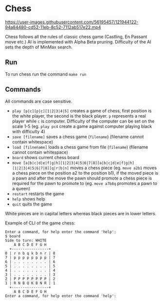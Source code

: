 # Chess

https://user-images.githubusercontent.com/56195457/121944122-94a84480-cd52-11eb-8c52-7112ab517e22.mp4

Chess follows all the rules of classic chess game (Castling, En Passant move etc.) AI is implemented with Alpha Beta pruning. Difficulty of the AI sets the depth of MinMax search.

## Run

To run chess run the command `make run`

## Commands

All commands are case sensitive.

- `play [p|c][p|c][1|2|3|4|5]` creates a game of chess, first position is the white player, the second is the black player. `p` represents a real player while `c` is computer. Difficulty of the computer can be set on the scale 1-5 (eg. `play pc4` create a game against computer playing black with difficulty 4)              
- `save [filename]` saves a chess game (`filename`) (filename cannot contain whitespace)
- `load [filnename]` loads a chess game from file (`filename`) (filename cannot contain whitespace)
- `board` shows current chess board
- `move [a|b|c|d|e|f|g|h][1|2|3|4|5|6|7|8][a|b|c|d|e|f|g|h][1|2|3|4|5|6|7|8][q|r|b|n]` moves a chess piece (eg. `move a2b1` moves a chess piece on the position a2 to the position b1), if the moved piece is a pawn and after the move the pawn should promote a chess piece is required for the pawn to promote to (eg. `move a7b8q` promotes a pawn to a queen)
- `restart` restarts the game
- `help` shows help
- `quit` quits the game

White pieces are in capital letters whereas black pieces are in lower letters.

Example of CLI of the game chess:
```
Enter a command, for help enter the command 'help':
$ board
Side to turn: WHITE
    A B C D E F G H
  +-----------------+
8 | r n b q k b n r | 8
7 | p p p p p p p p | 7
6 | . . . . . . . . | 6
5 | . . . . . . . . | 5
4 | . . . . . . . . | 4
3 | . . . . . . . . | 3
2 | P P P P P P P P | 2
1 | R N B Q K B N R | 1
  +-----------------+
    A B C D E F G H
Enter a command, for help enter the command 'help':
```
